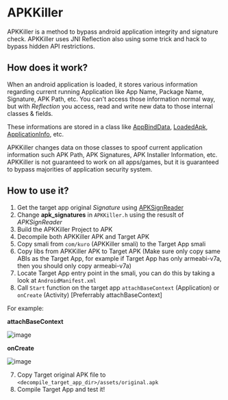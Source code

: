 # APKKiller
APKKiller is a method to bypass android application integrity and signature check. APKKiller uses JNI Reflection also using some trick and hack to bypass hidden API restrictions.

## How does it work?
When an android application is loaded, it stores various information regarding current running Application like App Name, Package Name, Signature, APK Path, etc.
You can't access those information normal way, but with _Reflection_ you access, read and write new data to those internal classes & fields. 

These informations are stored in a class like [AppBindData](https://android.googlesource.com/platform/frameworks/base/+/master/core/java/android/app/ActivityThread.java#855), [LoadedApk](https://android.googlesource.com/platform/frameworks/base/+/master/core/java/android/app/LoadedApk.java), [ApplicationInfo](https://android.googlesource.com/platform/frameworks/base/+/master/core/java/android/content/pm/ApplicationInfo.java), etc.

APKKiller changes data on those classes to spoof current application information such APK Path, APK Signatures, APK Installer Information, etc. APKKiller is not guaranteed to work on all apps/games, but it is guaranteed to bypass majorities of application security system.

## How to use it?
1. Get the target app original _Signature_ using [APKSignReader](https://github.com/aimardcr/APKSignReader)
2. Change **apk_signatures** in `APKKiller.h` using the resuslt of _APKSignReader_
3. Build the APKKiller Project to APK
4. Decompile both APKKiller APK and Target APK
5. Copy smali from `com/kuro` (APKKiller smali) to the Target App smali
6. Copy libs from APKKiller APK to Target APK (Make sure only copy same ABIs as the Target App, for example if Target App has only armeabi-v7a, then you should only copy armeabi-v7a)
6. Locate Target App entry point in the smali, you can do this by taking a look at `AndroidManifest.xml`
7. Call `Start` function on the target app `attachBaseContext` (Application) or `onCreate` (Activity) [Preferrably attachBaseContext]

For example:

**attachBaseContext**

![image](https://user-images.githubusercontent.com/41464808/162587798-6eb4cc25-c1e2-4ed6-a49d-ae11e8b4b5ba.png)

**onCreate**

![image](https://user-images.githubusercontent.com/41464808/162587846-7e00f933-e1b1-4cef-87eb-6120d4e93120.png)

7. Copy Target original APK file to `<decompile_target_app_dir>/assets/original.apk`
8. Compile Target App and test it!
